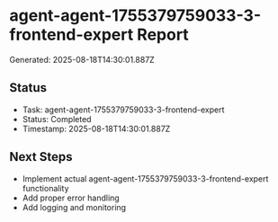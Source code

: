 # agent-agent-1755379759033-3-frontend-expert Report

Generated: 2025-08-18T14:30:01.887Z

## Status
- Task: agent-agent-1755379759033-3-frontend-expert
- Status: Completed
- Timestamp: 2025-08-18T14:30:01.887Z

## Next Steps
- Implement actual agent-agent-1755379759033-3-frontend-expert functionality
- Add proper error handling
- Add logging and monitoring

